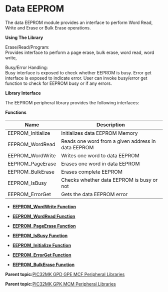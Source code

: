 # Data EEPROM

The data EEPROM module provides an interface to perform Word Read, Write and Erase or Bulk Erase operations.

**Using The Library**

Erase/Read/Program:<br />Provides interface to perform a page erase, bulk erase, word read, word write,

Busy/Error Handling:<br />Busy interface is exposed to check whether EEPROM is busy. Error get interface is exposed to indicate error. User can invoke busy/error get function to check for EEPROM busy or if any errors.

**Library Interface**

The EEPROM peripheral library provides the following interfaces:

**Functions**

|Name|Description|
|----|-----------|
|EEPROM\_Initialize|Initializes data EEPROM Memory|
|EEPROM\_WordRead|Reads one word from a given address in data EEPROM|
|EEPROM\_WordWrite|Writes one word to data EEPROM|
|EEPROM\_PageErase|Erases one word in data EEPROM|
|EEPROM\_BulkErase|Erases complete EEPROM|
|EEPROM\_IsBusy|Checks whether data EEPROM is busy or not|
|EEPROM\_ErrorGet|Gets the data EEPROM error|

-   **[EEPROM\_WordWrite Function](GUID-7A17A69A-B283-4A2C-976E-595CED0917FF.md)**  

-   **[EEPROM\_WordRead Function](GUID-31D2AE2C-2495-4235-BEC6-3EACC8B65D1F.md)**  

-   **[EEPROM\_PageErase Function](GUID-B037770B-3E22-4AD5-9F1F-132913D14B95.md)**  

-   **[EEPROM\_IsBusy Function](GUID-49D88566-A558-4468-BFE8-C27EEDA1CE5F.md)**  

-   **[EEPROM\_Initialize Function](GUID-3AE49498-CA1E-45E4-8277-EAF15FA826D5.md)**  

-   **[EEPROM\_ErrorGet Function](GUID-9108D79D-853D-4E91-978B-A423B818E7B6.md)**  

-   **[EEPROM\_BulkErase Function](GUID-741A8627-7E32-4FA5-9D2B-FED7836D2D5B.md)**  


**Parent topic:**[PIC32MK GPD GPE MCF Peripheral Libraries](GUID-A63F4C14-72E7-44D7-9C70-A48BBD41B583.md)

**Parent topic:**[PIC32MK GPK MCM Peripheral Libraries](GUID-801B9DE7-4616-4E38-BF86-C82B78A4F430.md)

